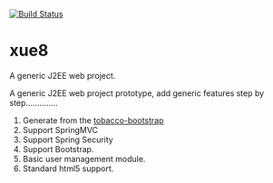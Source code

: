 [![Build Status](https://travis-ci.org/shunliz/xue8.png)](https://travis-ci.org/shunliz/xue8)

xue8
====

A generic J2EE web project.

A generic J2EE web project prototype, add generic features step by step..............


1. Generate from the <a href="https://github.com/shunliz/tobacco-bootstrap/tree/us-master">tobacco-bootstrap</a>
2. Support SpringMVC
3. Support Spring Security
4. Support Bootstrap.
5. Basic user management module.
6. Standard html5 support.
